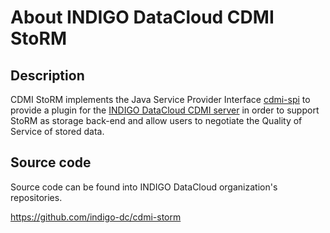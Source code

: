 # About INDIGO DataCloud CDMI StoRM

## Description

CDMI StoRM implements the Java Service Provider Interface
[cdmi-spi](https://github.com/indigo-dc/cdmi-spi) to provide a plugin 
for the [INDIGO DataCloud CDMI server](https://github.com/indigo-dc/cdmi) 
in order to support StoRM as storage back-end and allow users to negotiate 
the Quality of Service of stored data.

## Source code

Source code can be found into INDIGO DataCloud organization's repositories.

https://github.com/indigo-dc/cdmi-storm